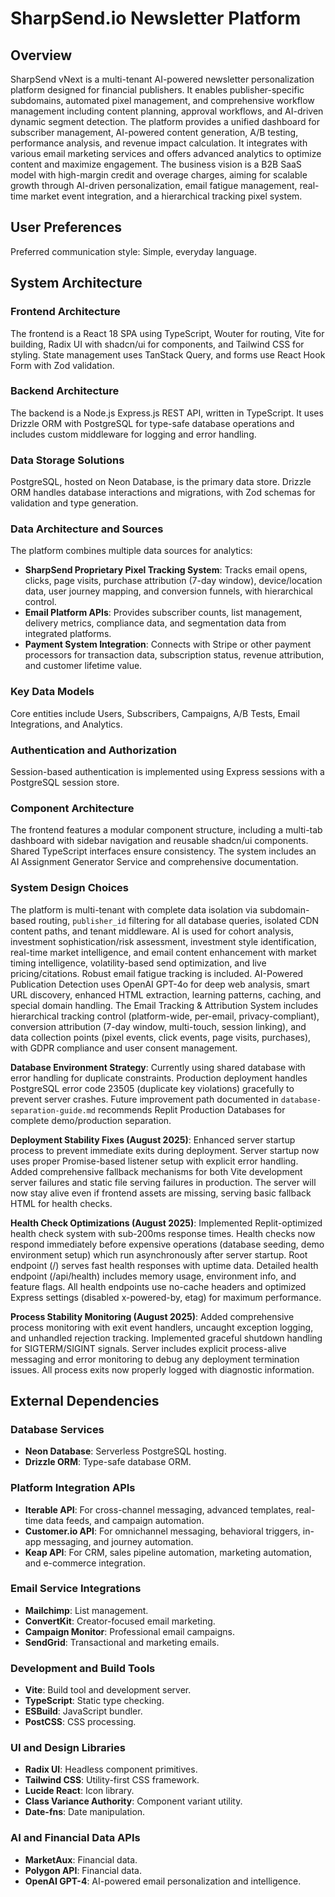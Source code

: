 # SharpSend.io Newsletter Platform

## Overview

SharpSend vNext is a multi-tenant AI-powered newsletter personalization platform designed for financial publishers. It enables publisher-specific subdomains, automated pixel management, and comprehensive workflow management including content planning, approval workflows, and AI-driven dynamic segment detection. The platform provides a unified dashboard for subscriber management, AI-powered content generation, A/B testing, performance analysis, and revenue impact calculation. It integrates with various email marketing services and offers advanced analytics to optimize content and maximize engagement. The business vision is a B2B SaaS model with high-margin credit and overage charges, aiming for scalable growth through AI-driven personalization, email fatigue management, real-time market event integration, and a hierarchical tracking pixel system.

## User Preferences

Preferred communication style: Simple, everyday language.

## System Architecture

### Frontend Architecture

The frontend is a React 18 SPA using TypeScript, Wouter for routing, Vite for building, Radix UI with shadcn/ui for components, and Tailwind CSS for styling. State management uses TanStack Query, and forms use React Hook Form with Zod validation.

### Backend Architecture

The backend is a Node.js Express.js REST API, written in TypeScript. It uses Drizzle ORM with PostgreSQL for type-safe database operations and includes custom middleware for logging and error handling.

### Data Storage Solutions

PostgreSQL, hosted on Neon Database, is the primary data store. Drizzle ORM handles database interactions and migrations, with Zod schemas for validation and type generation.

### Data Architecture and Sources

The platform combines multiple data sources for analytics:
- **SharpSend Proprietary Pixel Tracking System**: Tracks email opens, clicks, page visits, purchase attribution (7-day window), device/location data, user journey mapping, and conversion funnels, with hierarchical control.
- **Email Platform APIs**: Provides subscriber counts, list management, delivery metrics, compliance data, and segmentation data from integrated platforms.
- **Payment System Integration**: Connects with Stripe or other payment processors for transaction data, subscription status, revenue attribution, and customer lifetime value.

### Key Data Models

Core entities include Users, Subscribers, Campaigns, A/B Tests, Email Integrations, and Analytics.

### Authentication and Authorization

Session-based authentication is implemented using Express sessions with a PostgreSQL session store.

### Component Architecture

The frontend features a modular component structure, including a multi-tab dashboard with sidebar navigation and reusable shadcn/ui components. Shared TypeScript interfaces ensure consistency. The system includes an AI Assignment Generator Service and comprehensive documentation.

### System Design Choices

The platform is multi-tenant with complete data isolation via subdomain-based routing, `publisher_id` filtering for all database queries, isolated CDN content paths, and tenant middleware. AI is used for cohort analysis, investment sophistication/risk assessment, investment style identification, real-time market intelligence, and email content enhancement with market timing intelligence, volatility-based send optimization, and live pricing/citations. Robust email fatigue tracking is included. AI-Powered Publication Detection uses OpenAI GPT-4o for deep web analysis, smart URL discovery, enhanced HTML extraction, learning patterns, caching, and special domain handling. The Email Tracking & Attribution System includes hierarchical tracking control (platform-wide, per-email, privacy-compliant), conversion attribution (7-day window, multi-touch, session linking), and data collection points (pixel events, click events, page visits, purchases), with GDPR compliance and user consent management.

**Database Environment Strategy**: Currently using shared database with error handling for duplicate constraints. Production deployment handles PostgreSQL error code 23505 (duplicate key violations) gracefully to prevent server crashes. Future improvement path documented in `database-separation-guide.md` recommends Replit Production Databases for complete demo/production separation.

**Deployment Stability Fixes (August 2025)**: Enhanced server startup process to prevent immediate exits during deployment. Server startup now uses proper Promise-based listener setup with explicit error handling. Added comprehensive fallback mechanisms for both Vite development server failures and static file serving failures in production. The server will now stay alive even if frontend assets are missing, serving basic fallback HTML for health checks.

**Health Check Optimizations (August 2025)**: Implemented Replit-optimized health check system with sub-200ms response times. Health checks now respond immediately before expensive operations (database seeding, demo environment setup) which run asynchronously after server startup. Root endpoint (/) serves fast health responses with uptime data. Detailed health endpoint (/api/health) includes memory usage, environment info, and feature flags. All health endpoints use no-cache headers and optimized Express settings (disabled x-powered-by, etag) for maximum performance.

**Process Stability Monitoring (August 2025)**: Added comprehensive process monitoring with exit event handlers, uncaught exception logging, and unhandled rejection tracking. Implemented graceful shutdown handling for SIGTERM/SIGINT signals. Server includes explicit process-alive messaging and error monitoring to debug any deployment termination issues. All process exits now properly logged with diagnostic information.

## External Dependencies

### Database Services

- **Neon Database**: Serverless PostgreSQL hosting.
- **Drizzle ORM**: Type-safe database ORM.

### Platform Integration APIs

- **Iterable API**: For cross-channel messaging, advanced templates, real-time data feeds, and campaign automation.
- **Customer.io API**: For omnichannel messaging, behavioral triggers, in-app messaging, and journey automation.
- **Keap API**: For CRM, sales pipeline automation, marketing automation, and e-commerce integration.

### Email Service Integrations

- **Mailchimp**: List management.
- **ConvertKit**: Creator-focused email marketing.
- **Campaign Monitor**: Professional email campaigns.
- **SendGrid**: Transactional and marketing emails.

### Development and Build Tools

- **Vite**: Build tool and development server.
- **TypeScript**: Static type checking.
- **ESBuild**: JavaScript bundler.
- **PostCSS**: CSS processing.

### UI and Design Libraries

- **Radix UI**: Headless component primitives.
- **Tailwind CSS**: Utility-first CSS framework.
- **Lucide React**: Icon library.
- **Class Variance Authority**: Component variant utility.
- **Date-fns**: Date manipulation.

### AI and Financial Data APIs

- **MarketAux**: Financial data.
- **Polygon API**: Financial data.
- **OpenAI GPT-4**: AI-powered email personalization and intelligence.